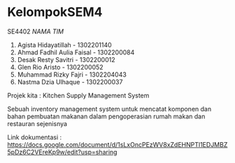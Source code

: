 # KelompokSEM4
SE4402
*NAMA TIM*
1. Agista Hidayatillah - 1302201140
2. Ahmad Fadhil Aulia Faisal - 1302200084
3. Desak Resty Savitri - 1302200012
4. Glen Rio Aristo - 1302200052
5. Muhammad Rizky Fajri - 1302204043
6. Nastma Dzia Ulhaque - 1302200037

Projek kita : Kitchen Supply Management System

Sebuah inventory management system untuk mencatat komponen dan bahan pembuatan makanan dalam pengoperasian rumah makan dan restauran sejenisnya


Link dokumentasi : https://docs.google.com/document/d/1sLxOncPEzWV8xZdEHNPTl1EDJMBZ5pDz6C2VEreKp9w/edit?usp=sharing
